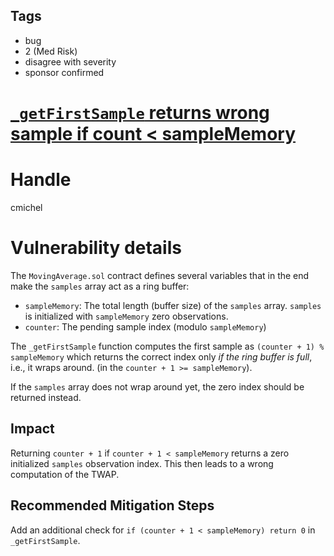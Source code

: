 ## Tags

- bug
- 2 (Med Risk)
- disagree with severity
- sponsor confirmed

# [`_getFirstSample` returns wrong sample if count < sampleMemory](https://github.com/code-423n4/2021-11-malt-findings/issues/252) 

# Handle

cmichel


# Vulnerability details

The `MovingAverage.sol` contract defines several variables that in the end make the `samples` array act as a ring buffer:
- `sampleMemory`: The total length (buffer size) of the `samples` array. `samples` is initialized with `sampleMemory` zero observations.
- `counter`: The pending sample index (modulo `sampleMemory`)

The `_getFirstSample` function computes the first sample as `(counter + 1) % sampleMemory` which returns the correct index only _if the ring buffer is full_, i.e., it wraps around. (in the `counter + 1 >= sampleMemory`).

If the `samples` array does not wrap around yet, the zero index should be returned instead.

## Impact
Returning `counter + 1` if `counter + 1 < sampleMemory` returns a zero initialized `samples` observation index.
This then leads to a wrong computation of the TWAP.

## Recommended Mitigation Steps
Add an additional check for `if (counter + 1 < sampleMemory) return 0` in `_getFirstSample`.

